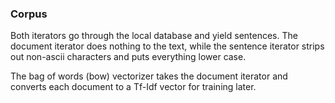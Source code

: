 
### Corpus 

Both iterators go through the local database and yield sentences.  The document iterator does nothing to the text, while the sentence iterator strips out non-ascii characters and puts everything lower case. 

The bag of words (bow) vectorizer takes the document iterator and converts each document to a Tf-Idf vector for training later.  
